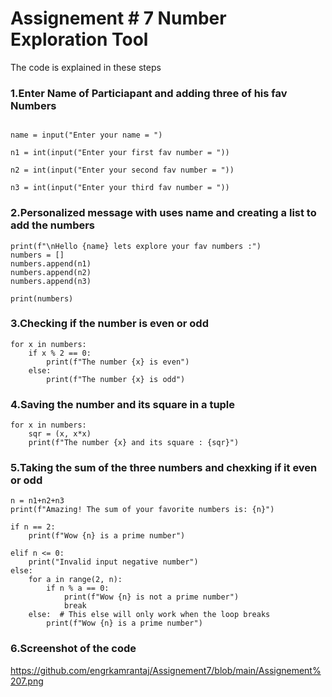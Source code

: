 # Assignement # 7 Number Exploration Tool

The code is explained in these steps

### 1.Enter Name of Particiapant and adding three of his fav Numbers
```

name = input("Enter your name = ")  

n1 = int(input("Enter your first fav number = "))  

n2 = int(input("Enter your second fav number = "))  

n3 = int(input("Enter your third fav number = "))

```

### 2.Personalized message with uses name and creating a list to add the numbers
```
print(f"\nHello {name} lets explore your fav numbers :")
numbers = []
numbers.append(n1)
numbers.append(n2)
numbers.append(n3)

print(numbers)
```
### 3.Checking if the number is even or odd
```
for x in numbers:
    if x % 2 == 0:
        print(f"The number {x} is even")
    else:
        print(f"The number {x} is odd")
```  
### 4.Saving the number and its square in a tuple
```
for x in numbers:
    sqr = (x, x*x)
    print(f"The number {x} and its square : {sqr}")
```
### 5.Taking the sum of the three numbers and chexking if it even or odd
```
n = n1+n2+n3
print(f"Amazing! The sum of your favorite numbers is: {n}")

if n == 2:
    print(f"Wow {n} is a prime number")

elif n <= 0:
    print("Invalid input negative number")
else:
    for a in range(2, n):
        if n % a == 0:
            print(f"Wow {n} is not a prime number")
            break
    else:  # This else will only work when the loop breaks
        print(f"Wow {n} is a prime number")
```
### 6.Screenshot of the code

https://github.com/engrkamrantaj/Assignement7/blob/main/Assignement%207.png


